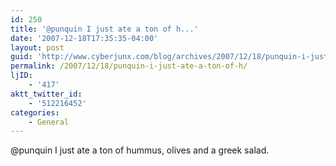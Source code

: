 ```yaml
---
id: 250
title: '@punquin I just ate a ton of h...'
date: '2007-12-18T17:35:35-04:00'
layout: post
guid: 'http://www.cyberjunx.com/blog/archives/2007/12/18/punquin-i-just-ate-a-ton-of-h/'
permalink: /2007/12/18/punquin-i-just-ate-a-ton-of-h/
ljID:
    - '417'
aktt_twitter_id:
    - '512216452'
categories:
    - General
---
```


@punquin I just ate a ton of hummus, olives and a greek salad.